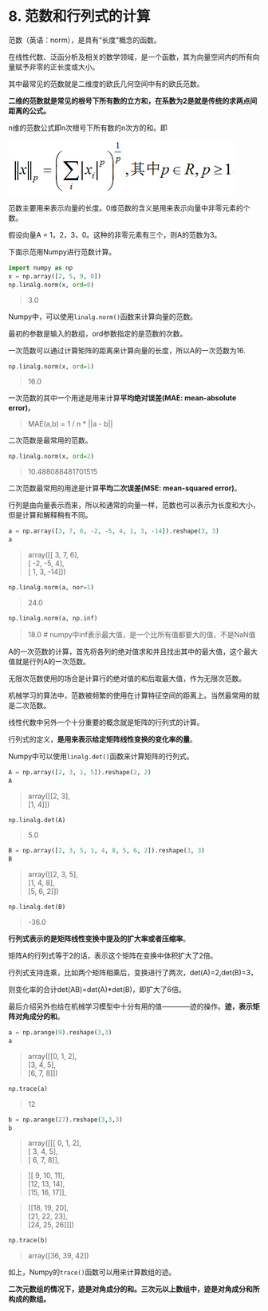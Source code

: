 



# 8.  范数和行列式的计算



范数（英语：norm），是具有“长度”概念的函数。

在线性代数、泛函分析及相关的数学领域，是一个函数，其为向量空间内的所有向量赋予非零的正长度或大小。

其中最常见的范数就是二维度的欧氏几何空间中有的欧氏范数。

**二维的范数就是常见的根号下所有数的立方和，在系数为2是就是传统的求两点间距离的公式。**

n维的范数公式即n次根号下所有数的n次方的和。即

![](https://github.com/Ghj1314xxx/Numpy/raw/master/Images/norm.png)

范数主要用来表示向量的长度。0维范数的含义是用来表示向量中非零元素的个数。

假设向量A = 1，2，3，0。这种的非零元素有三个，则A的范数为3。

下面示范用Numpy进行范数计算。

```python
import numpy as np
x = np.array([2, 5, 9, 0])
np.linalg.norm(x, ord=0)
```
>3.0
    
Numpy中，可以使用`linalg.norm()`函数来计算向量的范数。

最初的参数是输入的数组，ord参数指定的是范数的次数。

一次范数可以通过计算矩阵的距离来计算向量的长度，所以A的一次范数为16.

```python
np.linalg.norm(x, ord=1)
```
>16.0
      
一次范数的其中一个用途是用来计算**平均绝对误差(MAE: mean-absolute error)**。

>MAE(a,b) = 1 / n * ||a - b||
                  
二次范数是最常用的范数。

```python
np.linalg.norm(x, ord=2)
```
>10.488088481701515
      
二次范数最常用的用途是计算**平均二次误差(MSE: mean-squared error)**。

行列是由向量表示而来，所以和通常的向量一样，范数也可以表示为长度和大小，但是计算和解释稍有不同。

```python
a = np.array([3, 7, 6, -2, -5, 4, 1, 3, -14]).reshape(3, 3)
a
```
>array([[  3,  7,   6],  
>[ -2, -5,   4],  
>[  1,  3, -14]])  
                           
```python
np.linalg.norm(a, nor=1)
```
>24.0
```python
np.linalg.norm(a, np.inf)
```
>18.0 # numpy中inf表示最大值，是一个比所有值都要大的值，不是NaN值
         
A的一次范数的计算，首先将各列的绝对值求和并且找出其中的最大值，这个最大值就是行列A的一次范数。

无限次范数使用的场合是计算行的绝对值的和后取最大值，作为无限次范数。

机械学习的算法中，范数被频繁的使用在计算特征空间的距离上。当然最常用的就是二次范数。

线性代数中另外一个十分重要的概念就是矩阵的行列式的计算。

行列式的定义，**是用来表示给定矩阵线性变换的变化率的量**。

Numpy中可以使用`linalg.det()`函数来计算矩阵的行列式。

```python
A = np.array([2, 3, 1, 5]).reshape(2, 2)
A
```
>array([[2, 3],  
>[1, 4]])
```python
np.linalg.det(A)
```
>5.0
         
```python
B = np.array([2, 3, 5, 1, 4, 8, 5, 6, 2]).reshape(3, 3)
B
```
>array([[2, 3, 5],  
>[1, 4, 8],  
>[5, 6, 2]])  
                           
```python
np.linalg.det(B)
```
>-36.0
         
**行列式表示的是矩阵线性变换中提及的扩大率或者压缩率**。

矩阵A的行列式等于2的话，表示这个矩阵在变换中体积扩大了2倍。

行列式支持连乘，比如两个矩阵相乘后，变换进行了两次，det(A)=2,det(B)=3，

则变化率的合计det(AB)=det(A)*det(B)，即扩大了6倍。

最后介绍另外也给在机械学习模型中十分有用的值————迹的操作。**迹，表示矩阵对角成分的和**。

```python
a = np.arange(9).reshape(3,3)
a
```
>array([[0, 1, 2],  
>[3, 4, 5],  
>[6, 7, 8]])  
```python
np.trace(a)
```
>12
         
```python
b = np.arange(27).reshape(3,3,3)
b
```
>array([[[ 0, 1, 2],   
>[ 3, 4, 5],   
>[ 6, 7, 8]],  
                            
>[[ 9, 10, 11],  
>[12, 13, 14],  
>[15, 16, 17]],  
                            
>[[18, 19, 20],  
>[21, 22, 23],  
>[24, 25, 26]]])  
```python
np.trace(b)
```
>array([36, 39, 42])
         
如上，Numpy的`trace()`函数可以用来计算数组的迹。

**二次元数组的情况下，迹是对角成分的和。三次元以上数组中，迹是对角成分和所构成的数组。**
    
    
    
    
    
    
    
